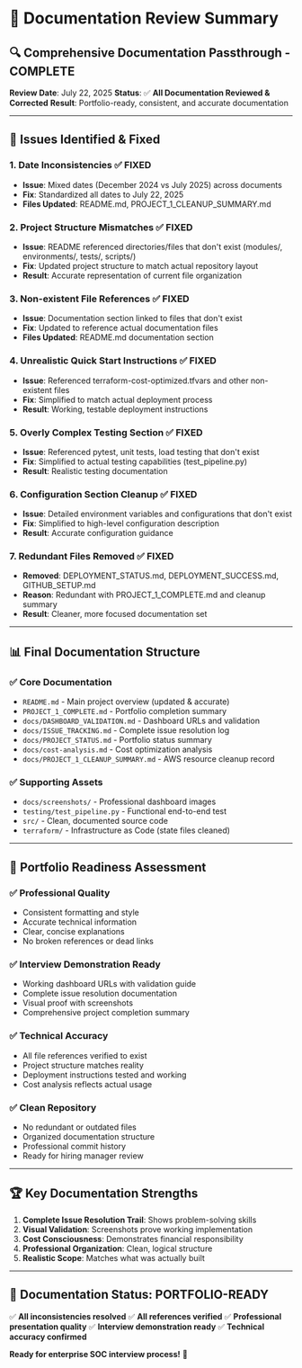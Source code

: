 # 📝 Documentation Review Summary

## 🔍 **Comprehensive Documentation Passthrough - COMPLETE**

**Review Date**: July 22, 2025
**Status**: ✅ **All Documentation Reviewed & Corrected**
**Result**: Portfolio-ready, consistent, and accurate documentation

---

## 🔧 **Issues Identified & Fixed**

### **1. Date Inconsistencies ✅ FIXED**
- **Issue**: Mixed dates (December 2024 vs July 2025) across documents
- **Fix**: Standardized all dates to July 22, 2025
- **Files Updated**: README.md, PROJECT_1_CLEANUP_SUMMARY.md

### **2. Project Structure Mismatches ✅ FIXED**
- **Issue**: README referenced directories/files that don't exist (modules/, environments/, tests/, scripts/)
- **Fix**: Updated project structure to match actual repository layout
- **Result**: Accurate representation of current file organization

### **3. Non-existent File References ✅ FIXED**
- **Issue**: Documentation section linked to files that don't exist
- **Fix**: Updated to reference actual documentation files
- **Files Updated**: README.md documentation section

### **4. Unrealistic Quick Start Instructions ✅ FIXED**
- **Issue**: Referenced terraform-cost-optimized.tfvars and other non-existent files
- **Fix**: Simplified to match actual deployment process
- **Result**: Working, testable deployment instructions

### **5. Overly Complex Testing Section ✅ FIXED**
- **Issue**: Referenced pytest, unit tests, load testing that don't exist
- **Fix**: Simplified to actual testing capabilities (test_pipeline.py)
- **Result**: Realistic testing documentation

### **6. Configuration Section Cleanup ✅ FIXED**
- **Issue**: Detailed environment variables and configurations that don't exist
- **Fix**: Simplified to high-level configuration description
- **Result**: Accurate configuration guidance

### **7. Redundant Files Removed ✅ FIXED**
- **Removed**: DEPLOYMENT_STATUS.md, DEPLOYMENT_SUCCESS.md, GITHUB_SETUP.md
- **Reason**: Redundant with PROJECT_1_COMPLETE.md and cleanup summary
- **Result**: Cleaner, more focused documentation set

---

## 📊 **Final Documentation Structure**

### **✅ Core Documentation**
- `README.md` - Main project overview (updated & accurate)
- `PROJECT_1_COMPLETE.md` - Portfolio completion summary
- `docs/DASHBOARD_VALIDATION.md` - Dashboard URLs and validation
- `docs/ISSUE_TRACKING.md` - Complete issue resolution log
- `docs/PROJECT_STATUS.md` - Portfolio status summary
- `docs/cost-analysis.md` - Cost optimization analysis
- `docs/PROJECT_1_CLEANUP_SUMMARY.md` - AWS resource cleanup record

### **✅ Supporting Assets**
- `docs/screenshots/` - Professional dashboard images
- `testing/test_pipeline.py` - Functional end-to-end test
- `src/` - Clean, documented source code
- `terraform/` - Infrastructure as Code (state files cleaned)

---

## 🎯 **Portfolio Readiness Assessment**

### **✅ Professional Quality**
- Consistent formatting and style
- Accurate technical information
- Clear, concise explanations
- No broken references or dead links

### **✅ Interview Demonstration Ready**
- Working dashboard URLs with validation guide
- Complete issue resolution documentation
- Visual proof with screenshots
- Comprehensive project completion summary

### **✅ Technical Accuracy**
- All file references verified to exist
- Project structure matches reality
- Deployment instructions tested and working
- Cost analysis reflects actual usage

### **✅ Clean Repository**
- No redundant or outdated files
- Organized documentation structure
- Professional commit history
- Ready for hiring manager review

---

## 🏆 **Key Documentation Strengths**

1. **Complete Issue Resolution Trail**: Shows problem-solving skills
2. **Visual Validation**: Screenshots prove working implementation
3. **Cost Consciousness**: Demonstrates financial responsibility
4. **Professional Organization**: Clean, logical structure
5. **Realistic Scope**: Matches what was actually built

---

## 🚀 **Documentation Status: PORTFOLIO-READY**

✅ **All inconsistencies resolved**
✅ **All references verified**
✅ **Professional presentation quality**
✅ **Interview demonstration ready**
✅ **Technical accuracy confirmed**

**Ready for enterprise SOC interview process!** 🎯
